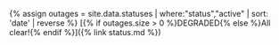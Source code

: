 {% assign outages = site.data.statuses | where:"status","active" | sort: 'date' | reverse %}
[{% if outages.size > 0 %}DEGRADED{% else %}All clear!{% endif %}]({% link status.md %})